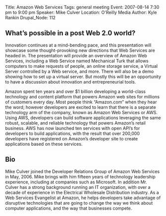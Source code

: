 Title: Amazon Web Services
Tags: general meeting
Event: 2007-08-14 7:30 pm to 9:00 pm
Speaker: Mike Culver
Location: O'Reilly Media
Author: Kyle Rankin
Drupal_Node: 112

## What’s possible in a post Web 2.0 world?

Innovation continues at a mind-bending pace, and this presentation will showcase some thought-provoking new directions that Web Services are headed in. The presentation will provide an overview of Amazon Web Services, including a Web Service named Mechanical Turk that allows computers to make requests of people, an online storage service, a Virtual Server controlled by a Web service, and more. There will also be a demo showing how to set up a virtual server. But mostly this will be an opportunity to have a discussion about innovation and entrepreneurial tools.

Amazon spent ten years and over $1 billion developing a world-class technology and content platform that powers Amazon web sites for millions of customers every day. Most people think “Amazon.com” when they hear the word; however developers are excited to learn that there is a separate technology arm of the company, known as Amazon Web Services or AWS. Using AWS, developers can build software applications leveraging the same robust, scalable, and reliable technology that powers Amazon’s retail business. AWS has now launched ten services with open API’s for developers to build applications, with the result that over 200,000 developers have registered on Amazon’s developer site to create applications based on these services.

## Bio

Mike Culver joined the Developer Relations Group of Amazon Web Services in May, 2006. Mike brings with him fifteen years of technology leadership experience, including at companies such as Microsoft. In addition Mr. Culver has a strong background running an IT organization, with over a decade of experience in the Electrical Wholesale Distribution industry. As a Web Services Evangelist at Amazon, he helps developers take advantage of disruptive technologies that are going to change the way we think about computer applications, and the way that
businesses compete.
